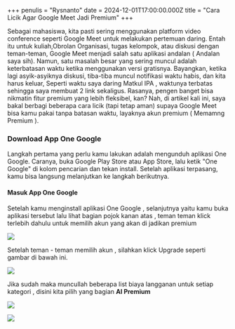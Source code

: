 +++
penulis = "Rysnanto"
date = 2024-12-01T17:00:00.000Z
title = "Cara Licik Agar Google Meet Jadi Premium"
+++

Sebagai mahasiswa, kita pasti sering menggunakan platform video conference seperti Google Meet untuk melakukan pertemuan daring. Entah itu untuk kuliah,Obrolan Organisasi, tugas kelompok, atau diskusi dengan teman-teman, Google Meet menjadi salah satu aplikasi andalan ( Andalan saya sih). Namun, satu masalah besar yang sering muncul adalah keterbatasan waktu ketika menggunakan versi gratisnya. Bayangkan, ketika lagi asyik-asyiknya diskusi, tiba-tiba muncul notifikasi waktu habis, dan kita harus keluar, Seperti waktu saya daring Matkul IPA , waktunya terbatas sehingga saya membuat 2 link sekaligus. Rasanya, pengen banget bisa nikmatin fitur premium yang lebih fleksibel, kan? Nah, di artikel kali ini, saya bakal berbagi beberapa cara licik (tapi tetap aman) supaya Google Meet bisa kamu pakai tanpa batasan waktu, layaknya akun premium ( Memamng Premium ).

### Download App One Google

Langkah pertama yang perlu kamu lakukan adalah mengunduh aplikasi One Google. Caranya, buka Google Play Store atau App Store, lalu ketik "One Google" di kolom pencarian dan tekan install. Setelah aplikasi terpasang, kamu bisa langsung melanjutkan ke langkah berikutnya.

#### Masuk App One Google

Setelah kamu menginstall aplikasi One Google , selanjutnya yaitu kamu buka aplikasi tersebut lalu lihat bagian pojok kanan atas , teman teman klick terlebih dahulu untuk memilih akun yang akan di jadikan premium

![](</tutorial/Group 168.png>)

Setelah teman - teman memilih akun , silahkan klick Upgrade seperti gambar di bawah ini.

![](</tutorial/Group 169.png>)

Jika sudah maka muncullah beberapa list biaya langganan untuk setiap kategori , disini kita pilih yang bagian **AI Premium**

![](</tutorial/Group 170.png>)

![](</tutorial/Group 171.png>)
